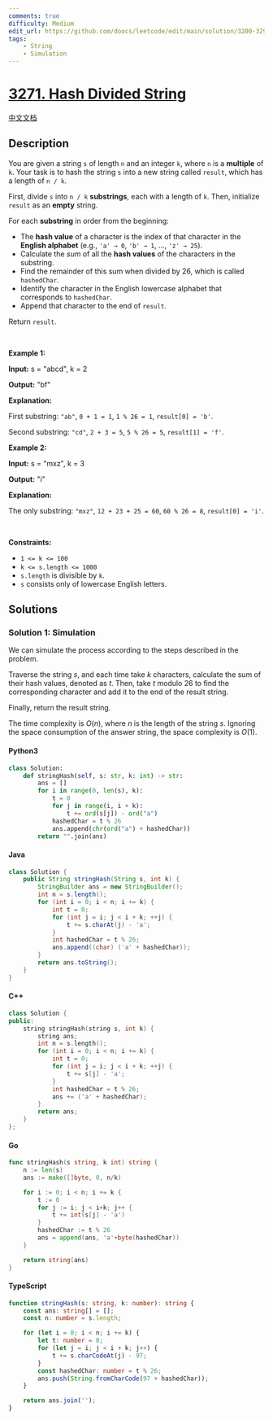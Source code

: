 ```yaml
---
comments: true
difficulty: Medium
edit_url: https://github.com/doocs/leetcode/edit/main/solution/3200-3299/3271.Hash%20Divided%20String/README_EN.md
tags:
    - String
    - Simulation
---
```


<!-- problem:start -->

# [3271. Hash Divided String](https://leetcode.com/problems/hash-divided-string)

[中文文档](/solution/3200-3299/3271.Hash%20Divided%20String/README.md)

## Description

<!-- description:start -->

<p>You are given a string <code>s</code> of length <code>n</code> and an integer <code>k</code>, where <code>n</code> is a <strong>multiple</strong> of <code>k</code>. Your task is to hash the string <code>s</code> into a new string called <code>result</code>, which has a length of <code>n / k</code>.</p>

<p>First, divide <code>s</code> into <code>n / k</code> <strong><span data-keyword="substring-nonempty">substrings</span></strong>, each with a length of <code>k</code>. Then, initialize <code>result</code> as an <strong>empty</strong> string.</p>

<p>For each <strong>substring</strong> in order from the beginning:</p>

<ul>
	<li>The <strong>hash value</strong> of a character is the index of that characte<!-- notionvc: 4b67483a-fa95-40b6-870d-2eacd9bc18d8 -->r in the <strong>English alphabet</strong> (e.g., <code>&#39;a&#39; &rarr;<!-- notionvc: d3f8e4c2-23cd-41ad-a14b-101dfe4c5aba --> 0</code>, <code>&#39;b&#39; &rarr;<!-- notionvc: d3f8e4c2-23cd-41ad-a14b-101dfe4c5aba --> 1</code>, ..., <code>&#39;z&#39; &rarr;<!-- notionvc: d3f8e4c2-23cd-41ad-a14b-101dfe4c5aba --> 25</code>).</li>
	<li>Calculate the <em>sum</em> of all the <strong>hash values</strong> of the characters in the substring.</li>
	<li>Find the remainder of this sum when divided by 26, which is called <code>hashedChar</code>.</li>
	<li>Identify the character in the English lowercase alphabet that corresponds to <code>hashedChar</code>.</li>
	<li>Append that character to the end of <code>result</code>.</li>
</ul>

<p>Return <code>result</code>.</p>

<p>&nbsp;</p>
<p><strong class="example">Example 1:</strong></p>

<div class="example-block">
<p><strong>Input:</strong> <span class="example-io">s = &quot;abcd&quot;, k = 2</span></p>

<p><strong>Output:</strong> <span class="example-io">&quot;bf&quot;</span></p>

<p><strong>Explanation:</strong></p>

<p>First substring: <code>&quot;ab&quot;</code>, <code>0 + 1 = 1</code>, <code>1 % 26 = 1</code>, <code>result[0] = &#39;b&#39;</code>.</p>

<p>Second substring: <code>&quot;cd&quot;</code>, <code>2 + 3 = 5</code>, <code>5 % 26 = 5</code>, <code>result[1] = &#39;f&#39;</code>.</p>
</div>

<p><strong class="example">Example 2:</strong></p>

<div class="example-block">
<p><strong>Input:</strong> <span class="example-io">s = &quot;mxz&quot;, k = 3</span></p>

<p><strong>Output:</strong> <span class="example-io">&quot;i&quot;</span></p>

<p><strong>Explanation:</strong></p>

<p>The only substring: <code>&quot;mxz&quot;</code>, <code>12 + 23 + 25 = 60</code>, <code>60 % 26 = 8</code>, <code>result[0] = &#39;i&#39;</code>.</p>
</div>

<p>&nbsp;</p>
<p><strong>Constraints:</strong></p>

<ul>
	<li><code>1 &lt;= k &lt;= 100</code></li>
	<li><code>k &lt;= s.length &lt;= 1000</code></li>
	<li><code>s.length</code> is divisible by <code>k</code>.</li>
	<li><code>s</code> consists only of lowercase English letters.</li>
</ul>

<!-- description:end -->

## Solutions

<!-- solution:start -->

### Solution 1: Simulation

We can simulate the process according to the steps described in the problem.

Traverse the string $s$, and each time take $k$ characters, calculate the sum of their hash values, denoted as $t$. Then, take $t$ modulo $26$ to find the corresponding character and add it to the end of the result string.

Finally, return the result string.

The time complexity is $O(n)$, where $n$ is the length of the string $s$. Ignoring the space consumption of the answer string, the space complexity is $O(1)$.

<!-- tabs:start -->

#### Python3

```python
class Solution:
    def stringHash(self, s: str, k: int) -> str:
        ans = []
        for i in range(0, len(s), k):
            t = 0
            for j in range(i, i + k):
                t += ord(s[j]) - ord("a")
            hashedChar = t % 26
            ans.append(chr(ord("a") + hashedChar))
        return "".join(ans)
```

#### Java

```java
class Solution {
    public String stringHash(String s, int k) {
        StringBuilder ans = new StringBuilder();
        int n = s.length();
        for (int i = 0; i < n; i += k) {
            int t = 0;
            for (int j = i; j < i + k; ++j) {
                t += s.charAt(j) - 'a';
            }
            int hashedChar = t % 26;
            ans.append((char) ('a' + hashedChar));
        }
        return ans.toString();
    }
}
```

#### C++

```cpp
class Solution {
public:
    string stringHash(string s, int k) {
        string ans;
        int n = s.length();
        for (int i = 0; i < n; i += k) {
            int t = 0;
            for (int j = i; j < i + k; ++j) {
                t += s[j] - 'a';
            }
            int hashedChar = t % 26;
            ans += ('a' + hashedChar);
        }
        return ans;
    }
};
```

#### Go

```go
func stringHash(s string, k int) string {
	n := len(s)
	ans := make([]byte, 0, n/k)

	for i := 0; i < n; i += k {
		t := 0
		for j := i; j < i+k; j++ {
			t += int(s[j] - 'a')
		}
		hashedChar := t % 26
		ans = append(ans, 'a'+byte(hashedChar))
	}

	return string(ans)
}
```

#### TypeScript

```ts
function stringHash(s: string, k: number): string {
    const ans: string[] = [];
    const n: number = s.length;

    for (let i = 0; i < n; i += k) {
        let t: number = 0;
        for (let j = i; j < i + k; j++) {
            t += s.charCodeAt(j) - 97;
        }
        const hashedChar: number = t % 26;
        ans.push(String.fromCharCode(97 + hashedChar));
    }

    return ans.join('');
}
```

<!-- tabs:end -->

<!-- solution:end -->

<!-- problem:end -->
